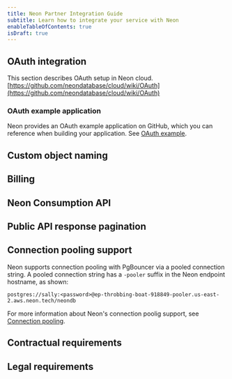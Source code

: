 ```yaml
---
title: Neon Partner Integration Guide
subtitle: Learn how to integrate your service with Neon
enableTableOfContents: true
isDraft: true
---
```


## OAuth integration

This section describes OAuth setup in Neon cloud.
[https://github.com/neondatabase/cloud/wiki/OAuth](https://github.com/neondatabase/cloud/wiki/OAuth)

### OAuth example application

Neon provides an OAuth example application on GitHub, which you can reference when building your application. See [OAuth example](https://github.com/neondatabase/oauth-example/tree/main).

## Custom object naming

## Billing

## Neon Consumption API

## Public API response pagination

## Connection pooling support

Neon supports connection pooling with PgBouncer via a pooled connection string. A pooled connection string has a `-pooler` suffix in the Neon endpoint hostname, as shown:

```text
postgres://sally:<password>@ep-throbbing-boat-918849-pooler.us-east-2.aws.neon.tech/neondb
```

For more information about Neon's connection poolig support, see [Connection pooling]().

## Contractual requirements

## Legal requirements
